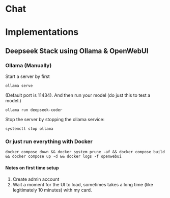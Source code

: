 # Chat

# Implementations

## Deepseek Stack using Ollama & OpenWebUI

### Ollama (Manually)
Start a server by first 
```
ollama serve
```
(Default port is 11434). 
And then run your model (do just this to test a model.)
```
ollama run deepseek-coder
```
Stop the server by stopping the ollama service:
```
systemctl stop ollama
```

### Or just run everything with Docker
```
docker compose down && docker system prune -af && docker compose build && docker compose up -d && docker logs -f openwebui
```

#### Notes on first time setup
1. Create admin account
2. Wait a moment for the UI to load, sometimes takes a long time (like legitimately 10 minutes) with my card.


